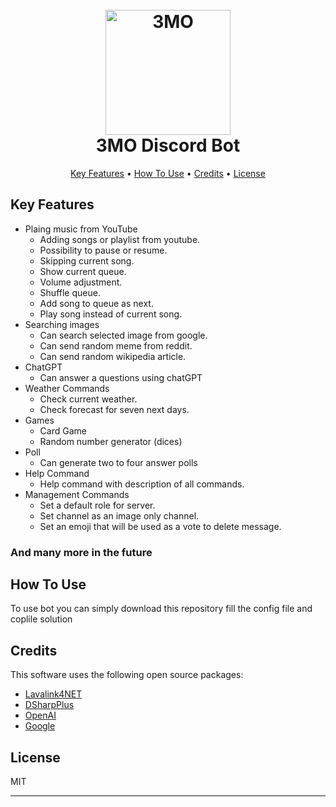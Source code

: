 
<h1 align="center">
  <br>
  <img src = "https://github.com/Jhubko/3MO/assets/26922816/b038ec59-bb64-421e-bc49-38432be8eca6" alt="3MO" width="200">
  <br>
    3MO Discord Bot
  <br>
</h1>

<p align="center">
  <a href="#key-features">Key Features</a> •
  <a href="#how-to-use">How To Use</a> •
  <a href="#credits">Credits</a> •
  <a href="#license">License</a>
</p>

## Key Features

* Plaing music from YouTube 
  - Adding songs or playlist from youtube.
  - Possibility to pause or resume.
  - Skipping current song.
  - Show current queue.
  - Volume adjustment.
  - Shuffle queue.
  - Add song to queue as next.
  - Play song instead of current song.
* Searching images 
  - Can search selected image from google.
  - Can send random meme from reddit.
  - Can send random wikipedia article.
* ChatGPT
  - Can answer a questions using chatGPT
* Weather Commands
  - Check current weather.
  - Check forecast for seven next days.
* Games
  - Card Game
  - Random number generator (dices)
* Poll
  - Can generate two to four answer polls
* Help Command
  - Help command with description of all commands.
* Management Commands
  - Set a default role for server.
  - Set channel as an image only channel.
  - Set an emoji that will be used as a vote to delete message.
<h3><b>And many more in the future</b></h3>

## How To Use

To use bot you can simply download this repository fill the config file and coplile solution

## Credits

This software uses the following open source packages:

- [Lavalink4NET](https://github.com/angelobreuer/Lavalink4NET)
- [DSharpPlus](https://github.com/DSharpPlus/DSharpPlus)
- [OpenAI](https://github.com/OkGoDoIt/OpenAI-API-dotnet)
- [Google](https://github.com/googleapis/google-api-dotnet-client)

## License

MIT

---

